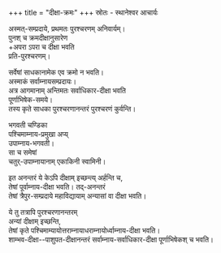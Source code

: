 +++
title = "दीक्षा-क्रमः"
+++
स्रोतः - स्थानेश्वर आचार्यः

अस्मत्-सम्प्रदाये, प्रथमतः पुरश्चरणम् अनिवार्यम्।  
पुनश् च क्रमदीक्षानुसारेण  
+अपरा ऽपरा च दीक्षा भवति  
प्रति-पुरश्चरणम्। 


सर्वेषां साधकानामेक एव क्रमो न भवति।  
अस्माकं सर्वाम्नायसम्प्रदायः।  
अत्र आगमानाम् अन्तिमतः सर्वाधिकार-दीक्षा भवति  
पूर्णाभिषेक-समये।  
तस्य कृते साधका पुरश्चरणानन्तरं पुरश्चरणं कुर्वन्ति।  

भगवती चण्डिका  
पश्चिमाम्नाय-प्रमुखा अप्य्  
उपाम्नाय-भगवती।  
सा च समेषां  
चतुर्-उपाम्नायानाम् एकाकिनी स्वामिनी।  

इत अनन्तरं ये केऽपि दीक्षाम् इच्छन्त्य् अर्हन्ति च​,  
तेषां पूर्वाम्नाय-दीक्षा भवति। तद्-अनन्तरं  
तेषां त्रैपुर-सम्प्रदाये महाविद्यायाम् अन्यासां वा दीक्षा भवति।  

ये तु तत्रापि पुरश्चरणानन्तरम्  
अन्यां दीक्षाम् इच्छन्ति,  
तेषां कृते पश्चिमाम्यायोत्तराम्नायाधराम्नायोर्ध्वाम्नाय-दीक्षा भवति।  
शाम्भव-दीक्षा--पाशुपत-दीक्षानन्तरं सर्वाम्नाय-सर्वाधिकार-दीक्षा पूर्णाभिषेकश् च भवति।

